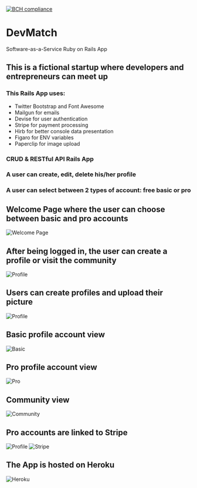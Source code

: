 [![BCH compliance](https://bettercodehub.com/edge/badge/SonyaMoisset/SaaSApp_RUBY-ON-RAILS?branch=master)](https://bettercodehub.com/)

# DevMatch

Software-as-a-Service Ruby on Rails App
## This is a fictional startup where developers and entrepreneurs can meet up
### This Rails App uses:
- Twitter Bootstrap and Font Awesome
- Mailgun for emails
- Devise for user authentication
- Stripe for payment processing
- Hirb for better console data presentation
- Figaro for ENV variables
- Paperclip for image upload

### CRUD & RESTful API Rails App

### A user can create, edit, delete his/her profile
### A user can select between 2 types of account: free basic or pro

## Welcome Page where the user can choose between basic and pro accounts
![Welcome Page](https://github.com/SonyaMoisset/saas-app-rails/blob/master/homepage.png)

## After being logged in, the user can create a profile or visit the community
![Profile](https://github.com/SonyaMoisset/saas-app-rails/blob/master/homepage2.png)

## Users can create profiles and upload their picture
![Profile](https://github.com/SonyaMoisset/saas-app-rails/blob/master/Profile.png)

## Basic profile account view
![Basic](https://github.com/SonyaMoisset/saas-app-rails/blob/master/basic.png)

## Pro profile account view
![Pro](https://github.com/SonyaMoisset/saas-app-rails/blob/master/pro.png)

## Community view
![Community](https://github.com/SonyaMoisset/saas-app-rails/blob/master/community.png)

## Pro accounts are linked to Stripe
![Profile](https://github.com/SonyaMoisset/saas-app-rails/blob/master/Stripe.png)
![Stripe](https://github.com/SonyaMoisset/saas-app-rails/blob/master/Stripe2.png)

## The App is hosted on Heroku
![Heroku](https://github.com/SonyaMoisset/saas-app-rails/blob/master/heroku.png)
